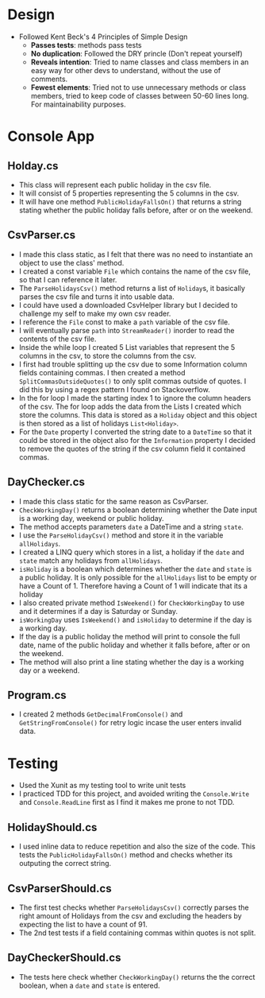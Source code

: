 # Design
- Followed Kent Beck's 4 Principles of Simple Design
  - **Passes tests**: methods pass tests
  - **No duplication**: Followed the DRY princle (Don't repeat yourself)
  - **Reveals intention**: Tried to name classes and class members in an easy way for other devs to understand, without the use of comments.
  - **Fewest elements**: Tried not to use unnecessary methods or class members, tried to keep code of classes between 50-60 lines long. For maintainability purposes.


# Console App
## Holday.cs
- This class will represent each public holiday in the csv file.
- It will consist of 5 properties representing the 5 columns in the csv.
- It will have one method ```PublicHolidayFallsOn()``` that returns a string stating whether the public holiday falls before, after or on the weekend.

## CsvParser.cs
- I made this class static, as I felt that there was no need to instantiate an object to use the class' method.
- I created a const variable ```File``` which contains the name of the csv file, so that I can reference it later.
- The ```ParseHolidaysCsv()``` method returns a list of ```Holiday```s, it basically parses the csv file and turns it into usable data.
- I could have used a downloaded CsvHelper library but I decided to challenge my self to make my own csv reader.
- I reference the ```File``` const to make a ```path``` variable of the csv file.
- I will eventually parse ```path``` into ```StreamReader()``` inorder to read the contents of the csv file.
- Inside the while loop I created 5 List variables that represent the 5 columns in the csv, to store the columns from the csv.
- I first had trouble splitting up the csv due to some Information column fields containing commas. I then created a method ```SplitCommasOutsideQuotes()``` to only split commas outside of quotes. I did this by using a regex pattern I found on Stackoverflow.
- In the for loop I made the starting index 1 to ignore the column headers of the csv. The for loop adds the data from the Lists I created which store the columns. This data is stored as a ```Holiday``` object and this object is then stored as a list of holidays ```List<Holiday>```.
- For the ```Date``` property I converted the string date to a ```DateTime``` so that it could be stored in the object also for the ```Information``` property I decided to remove the quotes of the string if the csv column field it contained commas.

## DayChecker.cs
- I made this class static for the same reason as CsvParser.
- ```CheckWorkingDay()``` returns a boolean determining whether the Date input is a working day, weekend or public holiday.
- The method accepts parameters ```date``` a DateTime and a string ```state```.
- I use the ```ParseHolidayCsv()``` method and store it in the variable ```allHolidays```.
- I created a LINQ query which stores in a list, a holiday if the ```date``` and ```state``` match any holidays from ```allHolidays```.
- ```isHoliday``` is a boolean which determines whether the ```date``` and ```state``` is a public holiday. It is only possible for the ```allHolidays``` list to be empty or have a Count of 1. Therefore having a Count of 1 will indicate that its a holiday
- I also created private method ```IsWeekend()``` for ```CheckWorkingDay``` to use and it determines if a day is Saturday or Sunday.
- ```isWorkingDay``` uses ```IsWeekend()``` and ```isHoliday``` to determine if the day is a working day.
- If the day is a public holiday the method will print to console the full date, name of the public holiday and whether it falls before, after or on the weekend.
- The method will also print a line stating whether the day is a working day or a weekend.

## Program.cs
- I created 2 methods ```GetDecimalFromConsole()``` and ```GetStringFromConsole()``` for retry logic incase the user enters invalid data.

# Testing
- Used the Xunit as my testing tool to write unit tests
- I practiced TDD for this project, and avoided writing the ```Console.Write``` and ```Console.ReadLine``` first as I find it makes me prone to not TDD.

## HolidayShould.cs
- I used inline data to reduce repetition and also the size of the code. This tests the ```PublicHolidayFallsOn()``` method and checks whether its outputing the correct string.
## CsvParserShould.cs
- The first test checks whether ```ParseHolidaysCsv()``` correctly parses the right amount of Holidays from the csv and excluding the headers by expecting the list to have a count of 91.
- The 2nd test tests if a field containing commas within quotes is not split. 
## DayCheckerShould.cs
- The tests here check whether ```CheckWorkingDay()``` returns the the correct boolean, when a ```date``` and ```state``` is entered.
